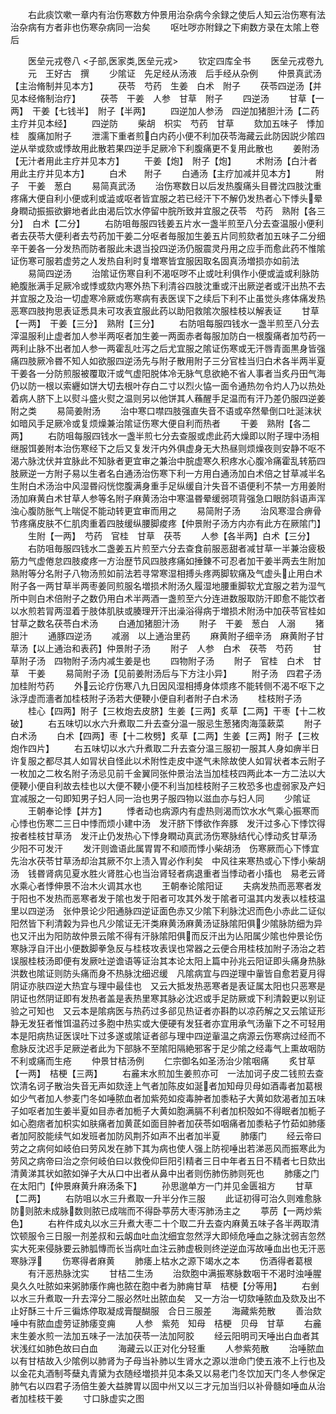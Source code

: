 <!-- { "loadSidebar": true } -->
　　右此痰饮嗽一章内有治伤寒数方仲景用治杂病今余録之使后人知云治伤寒有法治杂病有方者非也伤寒杂病同一治矣
　　呕吐哕亦附録之下痢数方录在太隂上卷后



　　医垒元戎卷八
<子部,医家类,医垒元戎>
　　钦定四库全书
　　医垒元戎卷九
　　元　王好古　撰
　　少隂证　先足经从汤液　后手经从杂例
　　仲景真武汤【主治脩制并见本方】
　　茯苓　芍药　生姜　白术　附子
　　茯苓四逆汤【并见本经脩制治疗】
　　茯苓　干姜　人参　甘草　附子
　　四逆汤
　　甘草【一两】　干姜【七钱半】　附子【半两】
　　四逆加人参汤　四逆加猪胆汁汤【二药主疗并见本经】
　　四逆防
　　柴胡　枳实　芍药　甘草
　　欬加五味子　悸加桂　腹痛加附子
　　泄濡下重者煎白内药小便不利加茯苓海藏云此防因説少隂四逆从举或欬或悸故用此散若果四逆手足厥冷下利腹痛更不复用此散也
　　姜附汤【无汁者用此主疗并见本方】
　　干姜【炮】　附子【炮】
　　术附汤【白汁者用此主疗并见本方】
　　白术　　附子
　　白通汤【主疗加减并见本方】
　　附子　干姜　葱白
　　易简真武汤
　　治伤寒数日以后发热腹痛头目昬沈四肢沈重疼痛大便自利小便或利或澁或呕者皆宜服之若已经汗下不解仍发热者心下悸头晕身瞤动振振欲擗地者此由渴后饮水停留中脘所致并宜服之茯苓　芍药　熟附【各三分】　白术【二分】
　　右防咀毎服四钱姜五片水一盏半煎至八分去查温服小便利者去茯苓大便利者去芍药加干姜二分呕者毎服加生姜五片同煎欬者加五味子二分细辛干姜各一分发热而防者服此未退当投四逆汤仍服震灵丹用之应手而愈此药不惟隂证伤寒可服若虚劳之人发热自利时复増寒皆宜服因取名固真汤増损亦如前法
　　易简四逆汤
　　治隂证伤寒自利不渴呕哕不止或吐利俱作小便或澁或利脉防絶腹胀满手足厥冷或悸或欬内寒外热下利清谷四肢沈重或汗出厥逆者或汗出热不去并宜服之及治一切虚寒冷厥或伤寒病有表医误下之续后下利不止虽觉头疼体痛发热恶寒四肢拘思表证悉具未可攻表宜服此药以助阳救隂次服桂枝以解表证
　　甘草【一两】　干姜【三分】　熟附【三分】
　　右防咀每服四钱水一盏半煎至八分去滓温服利止虚者加人参半两呕者加生姜一两面赤者每服加防白一根腹痛者加芍药一两利止脉不出者加人参一两霍乱吐泻之后尤宜服之隂证伤寒或无汗唇青面黒身皆强痛四肢厥冷昬不知人如欲服四逆汤先与附子散用附子三分官桂当归白术各半两半夏干姜各一分防煎服被覆取汗或气虚阳脱体冷无脉气息欲絶不省人事者当炙丹田气海仍以防一根以索纒如饼大切去根叶存白二寸以烈火恊一面令通热勿令灼人乃以热处着病人脐下上以熨斗盛火熨之温则另以他饼其人蘓醒手足温而有汗乃差仍服四逆姜附之类
　　易简姜附汤
　　治中寒口噤四肢强直失音不语或卒然晕倒口吐涎沫状如暗风手足厥冷或复烦燥兼治隂证伤寒大便自利而热者
　　干姜　熟附【各二两】
　　右防咀每服四钱水一盏半煎七分去查服或虑此药大燥即以附子理中汤相继服饵姜附本治伤寒经下之后又复发汗内外俱虚身无大热昼则烦燥夜则安静不呕不渴六脉沈伏并宜脉此不知脉者更宜审之兼治中脘虚寒久积疼水心腹冷痛霍乱转筋四肢厥逆一方附子易以生者名白通汤治伤寒下利一方用白通汤加白术倍之甘草减半名生附白术汤治中风湿昬闷恍惚腹满身重手足纵缓自汁失音不语便利不禁一方用姜附汤加麻黄白术甘草人参等名附子麻黄汤治中寒温昬晕缓弱项背强急口眼防斜语声浑浊心腹防胀气上喘促不能动转更宜审而用之
　　易简附子汤
　　治风寒湿合痹骨节疼痛皮肤不仁肌肉重着四肢缓纵腰脚痠疼【仲景附子汤方内亦有此方在厥隂门】
　　生附【一两】　芍药　官桂　甘草　茯苓
　　人参【各半两】白术【三分】
　　右防咀毎服四钱水二盏姜五片煎至六分去查食前服恶甜者减甘草一半兼治疲极筋力气虚倦怠四肢痠疼一方治歴节风四肢疼痛如捶錬不可忍者加干姜半两去生附加熟附等分名附子八物汤煎如前法若寻常寒湿相搏头疼两脚软痛及气虚头止用白术附子各一两甘草半两枣姜同煎服名増损术附汤久履湿地腰重脚软尤宜服之若为湿气所中则白术倍附子之数仍用白术半两酒一盏煎至六分连进数服取防汗即愈不能饮者以水煎若冐两湿着于肢体肌肤或腠理开汗出澡浴得病于増损术附汤中加茯苓官桂如甘草之数名茯苓白术汤
　　白通加猪胆汁汤
　　附子　干姜　葱白　人溺
　　猪胆汁
　　通豚四逆汤
　　减溺　以上通治里药
　　麻黄附子细辛汤　麻黄附子甘草汤【以上通治和表药】仲景附子汤
　　附子　人参　白术　茯苓　芍药
　　甘草附子汤　四物附子汤内减生姜是也
　　四物附子汤
　　附子　官桂　白术　甘草　干姜
　　易简附子汤【见前姜附汤后与下方注小异】
　　附子汤　四君子汤加桂附芍药
　　外云论疗伤寒八九日因风湿相搏身体烦疼不能转侧不渴不呕下之泳浮虚而濇者加桂枝附子汤若大便鞕小便自利者附子白术汤
　　桂枝附子汤
　　桂心【四两】附子【三枚炮去皮脐】生姜【三两】炙草【二两】干枣【十二枚破】
　　右五味切以水六升煮取二升去查分温一服忌生葱猪肉海藻蔌菜
　　附子白术汤
　　白术【四两】枣【十二枚劈】炙草【二两】生姜【三两】附子【三枚炮作四片】
　　右五味切以水六升煮取二升去查分温三服初一服其人身如痹半日许复服之都尽其人如冐状自怪此以术附性走皮中遂气未除故使人如冐状者本云附子一枚加之二枚名附子汤忌见前千金翼同张仲景治法当加桂枝四两此本一方二法以大便鞕小便自利故去桂也以大便不鞕小便不利当加桂枝附子三枚恐多也虚弱家及产妇宜减服之一句即知男子妇人同一治也男子服四物以滋血亦与妇人同
　　少隂证
　　王朝奉论悸【并方】
　　悸者动也病源内有虚热则渴而饮水水气乘心振寒而心悸也伤寒二三日中悸而烦小建中汤　发汗脐下悸欲作奔豚　发汗过多心下悸饮得按者桂枝甘草汤　发汗止仍发热心下悸身瞤动真武汤伤寒脉结代心悸动炙甘草汤　少阳不可发汗
　　发汗则谵语此属胃胃不和顺而悸小柴胡汤　伤寒厥而心下悸宜先治水茯苓甘草汤却治其厥不尔上渍入胃必作利矣　中风往来寒热或心下悸小柴胡汤　钱昬肾病见夏水胜火肾胜心也当治肾轻者病退重者当悸动者小搐也　易老云肾水乘心者悸伸景不治木火调其水也
　　王朝奉论隂阳证
　　夫病发热而恶寒者发于阳也不发热而恶寒者发于隂也发于阳者可攻其外发于隂者可温其内发表以桂枝温里以四逆汤　张仲景论少阳通脉四逆证面色赤又少隂下利脉沈迟而色小赤此二证似阳然皆下利清糓为异也凡少隂证无汗类麻黄汤麻黄汤证脉隂阳俱少隂脉防细为异也又汗出为阳防故仲景云隂不得有汗脉隂阳俱而反汗出为亾阳属少隂也仲景论伤寒脉浮自汗出小便数脚拳急反与桂枝攻表误也常器之云便合用桂枝加附子汤治之若误服桂枝汤即便有发厥吐逆谵语等证治其本论太阳上篇中孙兆云阳证即头痛身热脉洪数也隂证则防头痛而身不热脉沈细迟缓　凡隂病宜与四逆理中軰皆自愈若夏月得阴证亦肤四逆大热宜与理中最佳也　又云大抵发热恶寒者是表证属太阳也只恶寒是阴证也然阴证即有发热者盖是表热里寒其脉必沈迟或手足防厥或下利清糓更以别证验之可知也　又云本是隂病医与热药过多郤见热证者亦斟酌以凉药解之又云隂证形静无发狂者惟饵温药过多胞中热实或大便硬有发狂者亦宜用承气汤軰下之不可轻用　本是阳病热证医误吐下过多遂或隂证者郤与理中四逆軰温之病源云伤寒病过经而不愈脉反沈迟手足厥逆者此为下部脉不至隂阳隔絶邪客于足少隂之经毒气上熏故咽防不利或痛而生疮
　　仲景甘桔汤例
　　仁宗御名如圣汤治少隂咽痛
　　炙甘草【一两】　桔梗【三两】
　　右麄末水煎加生姜煎亦可　一法加诃子皮二钱煎去查饮清名诃子散治失音无声如欬逹上气者加陈皮如涎者加知母贝母如酒毒者加葛根如少气者加人参麦门冬如唾脓血者加紫苑如疫毒肿者加黍粘子大黄如欬渴者加五味子如呕者加生姜半夏如目赤者加栀子大黄如胞满膈不利者加枳殻如不得眠者加栀子如心胞痞者加枳实如肤痛者加黄茋如面目肿者加茯苓如咽痛者加黍粘子竹茹如肺痿者加阿胶能续气如发班者加防风荆芥如声不出者加半夏
　　肺痿门
　　经云帝曰劳之之病何如岐伯曰劳风发在肺下其为病也使人强上防视唾出若涕恶风而振寒此为劳风之病帝曰治之奈何岐伯曰以救俛仰巨阳引精者三日中年者五日不精者七日欬出清黄涕其状如脓如弹子大从口中出者从鼻中出者则伤肺伤肺则死也
　　肺痿之门在太阳门【仲景麻黄升麻汤条下】
　　孙思邈单方一门并见金匮祖方
　　甘草【二两】
　　右防咀以水三升煮取一升半分作三服
　　此证初得可治久则难愈脉防则脓未成脉数则脓已成喘而不得卧葶苈大枣泻肺汤主之
　　葶苈【一两炒紫色】
　　右杵件成丸以水三升煮大枣二十个取二升去查内麻黄五味子各半两取清饮顿服令三日服一剂差叔和云衂血吐血沈细宜忽然浮大即倾危唾血之脉沈弱吉忽然实大死来侵脉要云肺胍慱而长当病吐血注云肺虚极则终逆逆血泻故唾血出也无汗恶寒脉浮
　　伤寒得者麻黄
　　肺痿上枯水之源下竭水之本
　　伤酒得者葛根
　　有汗恶热脉沈实
　　甘桔二生汤
　　治欬胞中满振寒脉数咽干不渴时浊唾腥臭久久吐脓如来粥肺痿作痈也脓在胞中者为肺痈甘草　桔梗【分等用】
　　右剉以水三升煮取一升去滓分二服必然吐出脓血矣　又一方治一切欬唾脓血及欬及出不止好酥三十斤三徧炼停取凝成膏醍醐服　合日三服差
　　海藏紫苑散
　　善治欬唾中有脓血虚劳证肺痿变痈
　　人参　紫苑　知母　桔梗　贝母　甘草
　　右麄末生姜水煎一法加五味子一法加茯苓一法加阿胶
　　经云阳明司天唾出白血者其状浅红如肺色故曰白血
　　海藏云以正对化分轻重
　　人参紫苑散
　　治唾脓血以有甘桔故入少隂例以肺肾为子母当补肺以生肾水之源以泄命门使五液不上行也及以金花丸酒制芩蘖丸青黛为衣随经増损并见本条又以易老门冬饮加天门冬人参保定肺气右以四君子汤倍生姜大益脾胃以固中州又以三才元加当归以补骨髓如唾血从治者加桂枝干姜
　　寸口脉虚实之图
